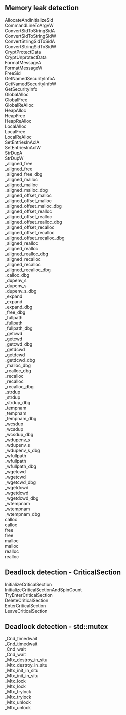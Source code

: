 ## Memory leak detection

AllocateAndInitializeSid  
CommandLineToArgvW  
ConvertSidToStringSidA  
ConvertSidToStringSidW  
ConvertStringSidToSidA  
ConvertStringSidToSidW  
CryptProtectData  
CryptUnprotectData  
FormatMessageA  
FormatMessageW  
FreeSid  
GetNamedSecurityInfoA  
GetNamedSecurityInfoW  
GetSecurityInfo  
GlobalAlloc  
GlobalFree  
GlobalReAlloc  
HeapAlloc  
HeapFree  
HeapReAlloc  
LocalAlloc  
LocalFree  
LocalReAlloc  
SetEntriesInAclA  
SetEntriesInAclW  
StrDupA  
StrDupW  
_aligned_free  
_aligned_free  
_aligned_free_dbg  
_aligned_malloc  
_aligned_malloc  
_aligned_malloc_dbg  
_aligned_offset_malloc  
_aligned_offset_malloc  
_aligned_offset_malloc_dbg  
_aligned_offset_realloc  
_aligned_offset_realloc  
_aligned_offset_realloc_dbg  
_aligned_offset_recalloc  
_aligned_offset_recalloc  
_aligned_offset_recalloc_dbg  
_aligned_realloc  
_aligned_realloc  
_aligned_realloc_dbg  
_aligned_recalloc  
_aligned_recalloc  
_aligned_recalloc_dbg  
_calloc_dbg  
_dupenv_s  
_dupenv_s  
_dupenv_s_dbg  
_expand  
_expand  
_expand_dbg  
_free_dbg  
_fullpath  
_fullpath  
_fullpath_dbg  
_getcwd  
_getcwd  
_getcwd_dbg  
_getdcwd  
_getdcwd  
_getdcwd_dbg  
_malloc_dbg  
_realloc_dbg  
_recalloc  
_recalloc  
_recalloc_dbg  
_strdup  
_strdup  
_strdup_dbg  
_tempnam  
_tempnam  
_tempnam_dbg  
_wcsdup  
_wcsdup  
_wcsdup_dbg  
_wdupenv_s  
_wdupenv_s  
_wdupenv_s_dbg  
_wfullpath  
_wfullpath  
_wfullpath_dbg  
_wgetcwd  
_wgetcwd  
_wgetcwd_dbg  
_wgetdcwd  
_wgetdcwd  
_wgetdcwd_dbg  
_wtempnam  
_wtempnam  
_wtempnam_dbg  
calloc  
calloc  
free  
free  
malloc  
malloc  
realloc  
realloc  

## Deadlock detection - CriticalSection

InitializeCriticalSection  
InitializeCriticalSectionAndSpinCount  
TryEnterCriticalSection  
DeleteCriticalSection  
EnterCriticalSection  
LeaveCriticalSection  

## Deadlock detection - std::mutex

_Cnd_timedwait  
_Cnd_timedwait  
_Cnd_wait  
_Cnd_wait  
_Mtx_destroy_in_situ  
_Mtx_destroy_in_situ  
_Mtx_init_in_situ  
_Mtx_init_in_situ  
_Mtx_lock  
_Mtx_lock  
_Mtx_trylock  
_Mtx_trylock  
_Mtx_unlock  
_Mtx_unlock  